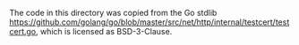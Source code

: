 The code in this directory was copied from the Go stdlib
https://github.com/golang/go/blob/master/src/net/http/internal/testcert/testcert.go,
which is licensed as BSD-3-Clause.
